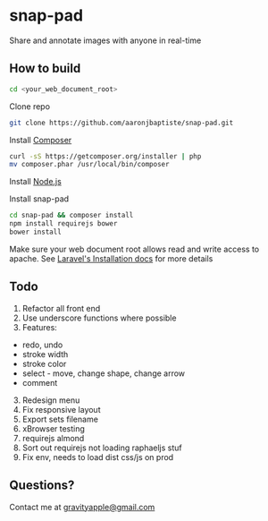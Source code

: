 snap-pad
========

Share and annotate images with anyone in real-time

How to build
------------

```bash
cd <your_web_document_root>
```

Clone repo

```bash
git clone https://github.com/aaronjbaptiste/snap-pad.git
```
Install [Composer](http://getcomposer.org/doc/00-intro.md)

```bash
curl -sS https://getcomposer.org/installer | php
mv composer.phar /usr/local/bin/composer
```

Install [Node.js](http://nodejs.org/)

Install snap-pad

```bash
cd snap-pad && composer install
npm install requirejs bower
bower install
```

Make sure your web document root allows read and write access to apache. See [Laravel's Installation docs](http://laravel.com/docs/installation) for more details

Todo
-----

 1. Refactor all front end
  1. Use underscore functions where possible
 2. Features:
  * redo, undo
  * stroke width
  * stroke color
  * select - move, change shape, change arrow
  * comment
 3. Redesign menu
 4. Fix responsive layout
 5. Export sets filename
 6. xBrowser testing
 7. requirejs almond
 8. Sort out requirejs not loading raphaeljs stuf
 9. Fix env, needs to load dist css/js on prod

Questions?
----------

Contact me at gravityapple@gmail.com

